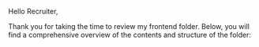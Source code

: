 Hello Recruiter,

Thank you for taking the time to review my frontend folder. Below, you will find a comprehensive overview of the contents and structure of the folder:
